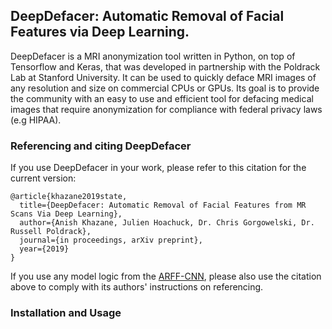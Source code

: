 ## DeepDefacer: Automatic Removal of Facial Features via Deep Learning.
  
DeepDefacer is a MRI anonymization tool written in Python, on top of Tensorflow and Keras, that was developed in partnership with the Poldrack Lab at Stanford University. It can be used to quickly deface MRI images of any resolution and size on commercial CPUs or GPUs. Its goal is to provide the community with an easy to use and efficient tool for defacing medical images that require anonymization for compliance with federal privacy laws (e.g HIPAA). 

### Referencing and citing DeepDefacer
If you use DeepDefacer in your work, please refer to this citation for the current version:

```
@article{khazane2019state,
  title={DeepDefacer: Automatic Removal of Facial Features from MR Scans Via Deep Learning},
  author={Anish Khazane, Julien Hoachuck, Dr. Chris Gorgowelski, Dr. Russell Poldrack},
  journal={in proceedings, arXiv preprint},
  year={2019}
}
```
If you use any model logic from the [ARFF-CNN](https://github.com/AKhazane/ARFF-CNN.git), please also use the citation above to comply with its authors' instructions on referencing.

### Installation and Usage
